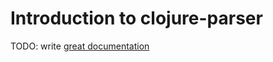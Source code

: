 # Introduction to clojure-parser

TODO: write [great documentation](http://jacobian.org/writing/what-to-write/)
